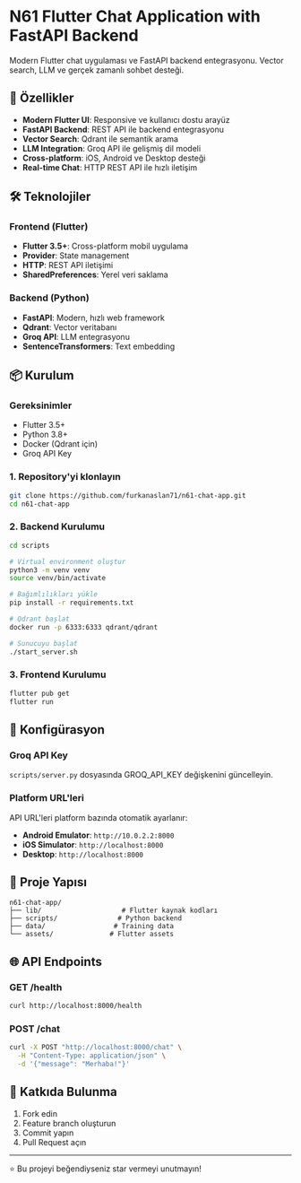 # N61 Flutter Chat Application with FastAPI Backend

Modern Flutter chat uygulaması ve FastAPI backend entegrasyonu. Vector search, LLM ve gerçek zamanlı sohbet desteği.

## 🚀 Özellikler

- **Modern Flutter UI**: Responsive ve kullanıcı dostu arayüz
- **FastAPI Backend**: REST API ile backend entegrasyonu
- **Vector Search**: Qdrant ile semantik arama
- **LLM Integration**: Groq API ile gelişmiş dil modeli
- **Cross-platform**: iOS, Android ve Desktop desteği
- **Real-time Chat**: HTTP REST API ile hızlı iletişim

## 🛠 Teknolojiler

### Frontend (Flutter)

- **Flutter 3.5+**: Cross-platform mobil uygulama
- **Provider**: State management
- **HTTP**: REST API iletişimi
- **SharedPreferences**: Yerel veri saklama

### Backend (Python)

- **FastAPI**: Modern, hızlı web framework
- **Qdrant**: Vector veritabanı
- **Groq API**: LLM entegrasyonu
- **SentenceTransformers**: Text embedding

## 📦 Kurulum

### Gereksinimler

- Flutter 3.5+
- Python 3.8+
- Docker (Qdrant için)
- Groq API Key

### 1. Repository'yi klonlayın

```bash
git clone https://github.com/furkanaslan71/n61-chat-app.git
cd n61-chat-app
```

### 2. Backend Kurulumu

```bash
cd scripts

# Virtual environment oluştur
python3 -m venv venv
source venv/bin/activate

# Bağımlılıkları yükle
pip install -r requirements.txt

# Qdrant başlat
docker run -p 6333:6333 qdrant/qdrant

# Sunucuyu başlat
./start_server.sh
```

### 3. Frontend Kurulumu

```bash
flutter pub get
flutter run
```

## 🔧 Konfigürasyon

### Groq API Key

`scripts/server.py` dosyasında GROQ_API_KEY değişkenini güncelleyin.

### Platform URL'leri

API URL'leri platform bazında otomatik ayarlanır:

- **Android Emulator**: `http://10.0.2.2:8000`
- **iOS Simulator**: `http://localhost:8000`
- **Desktop**: `http://localhost:8000`

## 📁 Proje Yapısı

```
n61-chat-app/
├── lib/                    # Flutter kaynak kodları
├── scripts/               # Python backend
├── data/                 # Training data
└── assets/              # Flutter assets
```

## 🌐 API Endpoints

### GET /health

```bash
curl http://localhost:8000/health
```

### POST /chat

```bash
curl -X POST "http://localhost:8000/chat" \
  -H "Content-Type: application/json" \
  -d '{"message": "Merhaba!"}'
```

## 🤝 Katkıda Bulunma

1. Fork edin
2. Feature branch oluşturun
3. Commit yapın
4. Pull Request açın

---

⭐ Bu projeyi beğendiyseniz star vermeyi unutmayın!

